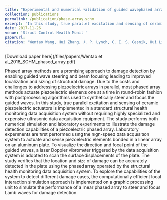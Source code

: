 ```yaml
---
title: "Experimental and numerical validation of guided wavephased arrays integrated within standard data acquisition systems for structural health monitoring"
collection: publications
permalink: /publication/phase-array-schm
excerpt: 'In this study, true parallel excitation and sensing of ceramic piezoelectric actuators is implemented in a standard structural health monitoring data acquisition system without requiring highly specialized and expensive ultrasonic data acquisition equipment.'
date: 2017-11-26
venue: 'Struct Control Health Monit.'
paperurl: 
citation: 'Wentao Wang, Hui Zhang, J. P. Lynch, C. E. S. Cesnik, Hui Li, “Experimental and numerical validation of guided wave phased arrays integrated within standard data acquisition systems for structural health monitoring”, Struct Control Health Monit (2018).'
---
```


[Download paper here](/files/papers/Wentao et al_2018_SCHM_phased_array.pdf)

Phased array methods are a promising approach to damage detection by enabling guided wave steering and beam focusing leading to improved localization and sizing of structural damage. Due to the costs and challenges to addressing piezoelectric arrays in parallel, most phased array methods actuate piezoelectric elements one at a time in round-robin fashion with postprocessing algorithms used to synthetically steer and focus the guided waves. In this study, true parallel excitation and sensing of ceramic piezoelectric actuators is implemented in a standard structural health monitoring data acquisition system without requiring highly specialized and expensive ultrasonic data acquisition equipment. The study performs both numerical simulation and laboratory experiments to illustrate the damage detection capabilities of a piezoelectric phased array. Laboratory experiments are first performed using the high-speed data acquisition system to actuate and sense piezoelectric elements bonded in a linear array on an aluminum plate. To visualize the direction and focal point of the guided waves, a laser Doppler vibrometer triggered by the data acquisition system is adopted to scan the surface displacements of the plate. The study verifies that the location and size of damage can be accurately detected in the plate using the phased array operated by the structural health monitoring data acquisition system. To explore the capabilities of the system to detect different damage cases, the computationally efficient local interaction simulation approach is implemented on a graphic processing unit to simulate the performance of a linear phased array to steer and focus Lamb waves for damage detection.

